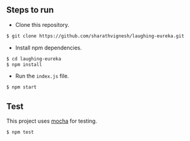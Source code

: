 ## Steps to run

* Clone this repository.

```bash
$ git clone https://github.com/sharathvignesh/laughing-eureka.git
```
* Install npm dependencies.

```bash
$ cd laughing-eureka
$ npm install
```

* Run the `index.js` file.

```bash
$ npm start
```

## Test
This project uses [mocha](https://github.com/mochajs/mocha) for testing.

```bash
$ npm test
```